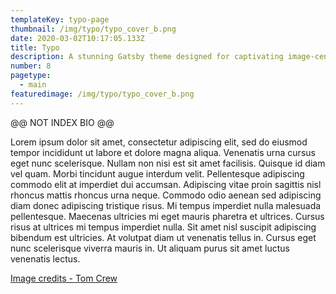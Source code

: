 ```yaml
---
templateKey: typo-page
thumbnail: /img/typo/typo_cover_b.png
date: 2020-03-02T10:17:05.133Z
title: Typo
description: A stunning Gatsby theme designed for captivating image-centric websites, perfect for photographers, portfolios, and more.
number: 8
pagetype:
  - main
featuredimage: /img/typo/typo_cover_b.png
---
```



@@ NOT INDEX BIO @@



Lorem ipsum dolor sit amet, consectetur adipiscing elit, sed do eiusmod tempor incididunt ut labore et dolore magna aliqua. Venenatis urna cursus eget nunc scelerisque. Nullam non nisi est sit amet facilisis. Quisque id diam vel quam. Morbi tincidunt augue interdum velit. Pellentesque adipiscing commodo elit at imperdiet dui accumsan. Adipiscing vitae proin sagittis nisl rhoncus mattis rhoncus urna neque. Commodo odio aenean sed adipiscing diam donec adipiscing tristique risus. Mi tempus imperdiet nulla malesuada pellentesque. Maecenas ultricies mi eget mauris pharetra et ultrices. Cursus risus at ultrices mi tempus imperdiet nulla. Sit amet nisl suscipit adipiscing bibendum est ultricies. At volutpat diam ut venenatis tellus in. Cursus eget nunc scelerisque viverra mauris in. Ut aliquam purus sit amet luctus venenatis lectus.



<a href="https://unsplash.com/@tomcrewceramics" target="_blank">Image credits - Tom Crew</a>


